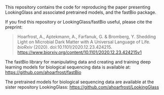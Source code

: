 This repository contains the code for reproducing the paper presenting LookingGlass and associated pretrained models, and the fastBio package. 

If you find this repository or LookingGlass/fastBio useful, please cite the preprint:


> Hoarfrost, A., Aptekmann, A., Farfanuk, G. & Bromberg, Y. Shedding Light on Microbial Dark Matter with A Universal Language of Life. *bioRxiv* (2020). doi:10.1101/2020.12.23.424215. https://www.biorxiv.org/content/10.1101/2020.12.23.424215v1


The fastBio library for manipulating data and creating and training deep learning models for biological sequencing data is available at: https://github.com/ahoarfrost/fastBio

The pretrained models for biological sequencing data are available at the sister repository LookingGlass: https://github.com/ahoarfrost/LookingGlass

